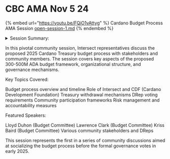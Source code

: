 # CBC AMA Nov 5 24



{% embed url="https://youtu.be/FQiO1vAttyg" %}
Cardano Budget Process AMA Session [open-session-1.md](open-session-1.md "mention")
{% endembed %}

<details>

<summary>Session Summary:</summary>

The budget committee of Intersect convened a session to discuss the ongoing budget process. The meeting began with Lloyd Duhon and Lawrence Clark from Intersect, both part of the budget committee, alongside other committee members. The session was held on Zoom to accommodate a larger number of participants and ensure smooth recording and engagement.

The session was set up following the presentation in Dubai, where Lloyd and Lawrence provided an overview of the budget processes within Intersect. The purpose of these meetings is to openly discuss and address questions related to the budget process. Intersect, as an administrative entity, manages the Cardano Development Foundation (CDF), which holds and disburses funds. While the CDF is the financial entity, Intersect functions as the administrator facilitating budget processes and governance.

The budget committee presented an overview of the budgeting process, including how requests from various committees are collected and evaluated. This session marked the beginning of the socialization process, ensuring that community members could contribute their thoughts and feedback. The focus is on aligning budgeting with Cardano's ongoing initiatives, including core development, research, meetups, Catalyst, and other projects that have been historically supported.

It was clarified that the budget process is not set in stone but remains an evolving discussion, aiming to include multiple stakeholders and MBOs. The assumption is that budgeting will follow a structured annual process where committees bring forward proposals that are then reviewed and approved by Delegated Representatives (DS). The goal is to maintain transparency and decentralization while ensuring sustainability in fund allocation.

Concerns about governance and budget approval were also addressed. It was emphasized that Intersect is not the sole decision-maker but rather a facilitator for the budgeting process. The committees within Intersect compile proposals, which are then reviewed collectively before being presented for DS approval. The governance structure includes checks and balances, including audits and oversight mechanisms, to prevent centralization of power.

Questions were raised about the budget range of 300-500 million ADA. This range was determined by treasury experts to ensure sustainable spending without depleting the treasury. The importance of having a defined budget range was underscored, as it provides a financial framework within which committees can plan their activities. The DS retains the authority to review and adjust allocations based on community needs.

Regarding the potential for multiple budget proposals from different MBOs, it was explained that the Constitution mandates an annual budget process. This means that a structured approach must be followed, rather than an open-ended system where multiple proposals can be arbitrarily put forward throughout the year. The structured approach ensures accountability and prevents treasury depletion.

Transparency in the budgeting process was another focal point of discussion. Several community members emphasized the need for detailed budget breakdowns, governance strategies, and audit mechanisms. It was confirmed that the budgeting process includes an internal audit, external audits, and continuous oversight by DS and Constitutional Committee (CC) members. Additionally, financial reports and allocations would be made publicly available.

Concerns were also raised about the potential centralization of the budgeting process within Intersect. It was clarified that the budgeting process includes multiple entities and committees working together to ensure fair fund distribution. The goal is to have more MBOs participate in future budgets, ensuring that fund allocation is diversified.

The discussion also touched upon staking strategies for ADA held by the CDF. It was confirmed that any staking decisions would be made in consultation with DS and CC members to ensure compliance with governance principles. Additionally, the impact of treasury withdrawals on market conditions was discussed, with measures in place to mitigate potential disruptions.

Participants also sought clarity on what would happen in the event that the budget proposal is not approved. It was confirmed that contingency plans are in place, including alternative funding mechanisms to ensure that essential operations can continue. The importance of securing DS approval for the budget was reiterated, as it plays a critical role in ensuring the continued development of the Cardano ecosystem.

The session concluded with an emphasis on continued engagement. Future meetings will provide further details, and the community was encouraged to participate actively in the ongoing discussions. The next budget session was announced for Thursday, with registration links provided for those interested in attending.

</details>

In this pivotal community session, Intersect representatives discuss the proposed 2025 Cardano Treasury budget process with stakeholders and community members. The session covers key aspects of the proposed 300-500M ADA budget framework, organizational structure, and governance mechanisms.

Key Topics Covered:

Budget process overview and timeline Role of Intersect and CDF (Cardano Development Foundation) Treasury withdrawal mechanisms DRep voting requirements Community participation frameworks Risk management and accountability measures

Featured Speakers:

Lloyd Duhon (Budget Committee) Lawrence Clark (Budget Committee) Kriss Baird (Budget Committee) Various community stakeholders and DReps

This session represents the first in a series of community discussions aimed at socializing the budget process before the formal governance votes in early 2025.

